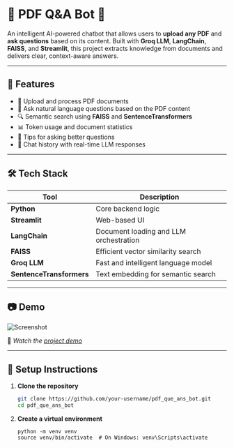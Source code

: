 # 📄 PDF Q&A Bot 🤖

An intelligent AI-powered chatbot that allows users to **upload any PDF** and **ask questions** based on its content. Built with **Groq LLM**, **LangChain**, **FAISS**, and **Streamlit**, this project extracts knowledge from documents and delivers clear, context-aware answers.

---

## 🚀 Features

- 📁 Upload and process PDF documents
- 🧠 Ask natural language questions based on the PDF content
- 🔍 Semantic search using **FAISS** and **SentenceTransformers**
- 📊 Token usage and document statistics
- 📝 Tips for asking better questions
- 💬 Chat history with real-time LLM responses

---

## 🛠️ Tech Stack

| Tool           | Description                            |
|----------------|----------------------------------------|
| **Python**     | Core backend logic                     |
| **Streamlit**  | Web-based UI                           |
| **LangChain**  | Document loading and LLM orchestration |
| **FAISS**      | Efficient vector similarity search     |
| **Groq LLM**   | Fast and intelligent language model    |
| **SentenceTransformers** | Text embedding for semantic search |

---

## 📷 Demo

![Screenshot](screenshots/overview.png)

🔗 *Watch the [project demo](#)*

---

## 🔑 Setup Instructions

1. **Clone the repository**
   ```bash
   git clone https://github.com/your-username/pdf_que_ans_bot.git
   cd pdf_que_ans_bot
   
2. **Create a virtual environment**
   ```
   python -m venv venv
   source venv/bin/activate  # On Windows: venv\Scripts\activate
